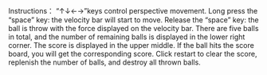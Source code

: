 Instructions：
“↑↓←→”keys control perspective movement.
Long press the “space” key: the velocity bar will start to move. 
Release the “space” key: the ball is throw with the force displayed on the velocity bar.
There are five balls in total, and the number of remaining balls is displayed in the lower right corner.
The score is displayed in the upper middle. If the ball hits the score board, you will get the corresponding score.
Click restart to clear the score, replenish the number of balls, and destroy all thrown balls.
